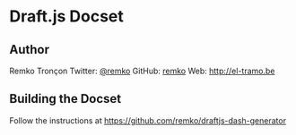 Draft.js Docset
===================

## Author

Remko Tronçon 
Twitter: [@remko](https://twitter.com/remko) 
GitHub: [remko](https://github.com/remko)
Web: <http://el-tramo.be>


## Building the Docset

Follow the instructions at <https://github.com/remko/draftjs-dash-generator>
